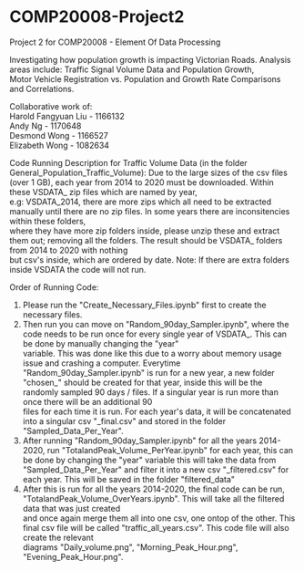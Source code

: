 # COMP20008-Project2
Project 2 for COMP20008 - Element Of Data Processing  


Investigating how population growth is impacting Victorian Roads. Analysis areas include: Traffic Signal Volume Data and Population Growth,  
Motor Vehicle Registration vs. Population and  Growth Rate Comparisons and Correlations. 


Collaborative work of:  
Harold Fangyuan Liu - 1166132  
Andy Ng -  1170648  
Desmond Wong - 1166527  
Elizabeth Wong - 1082634   

Code Running Description for Traffic Volume Data (in the folder General_Population_Traffic_Volume):
Due to the large sizes of the csv files (over 1 GB), each year from 2014 to 2020 must be downloaded. Within these VSDATA_ zip files which are named by year,  
e.g: VSDATA_2014, there are more zips which all need to be extracted manually until there are no zip files. In some years there are inconsitencies within these folders,  
where they have more zip folders inside, please unzip these and extract them out; removing all the folders. The result should be VSDATA_ folders from 2014 to 2020 with nothing   
but csv's inside, which are ordered by date. Note: If there are extra folders inside VSDATA the code will not run.  

Order of Running Code:
1. Please run the "Create_Necessary_Files.ipynb" first to create the necessary files.  
2. Then run you can move on "Random_90day_Sampler.ipynb", where the code needs to be run once for every single year of VSDATA_. This can be done by manually changing the "year"  
variable. This was done like this due to a worry about memory usage issue and crashing a computer. Everytime "Random_90day_Sampler.ipynb" is run for a new year, a new folder  
"chosen_" should be created for that year, inside this will be the randomly sampled 90 days / files. If a singular year is run more than once there will be an additional 90  
files for each time it is run. For each year's data, it will be concatenated into a singular csv "_final.csv" and stored in the folder "Sampled_Data_Per_Year".  
3. After running "Random_90day_Sampler.ipynb" for all the years 2014-2020, run "TotalandPeak_Volume_PerYear.ipynb" for each year, this can be done by changing the "year" variable  this will take the data from "Sampled_Data_Per_Year" and filter it into a new csv "_filtered.csv" for each year. This will be saved in the folder "filtered_data"  
4. After this is run for all the years 2014-2020, the final code can be run, "TotalandPeak_Volume_OverYears.ipynb". This will take all the filtered data that was just created  
and once again merge them all into one csv, one ontop of the other. This final csv file will be called "traffic_all_years.csv". This code file will also create the relevant  
diagrams "Daily_volume.png", "Morning_Peak_Hour.png", "Evening_Peak_Hour.png".
